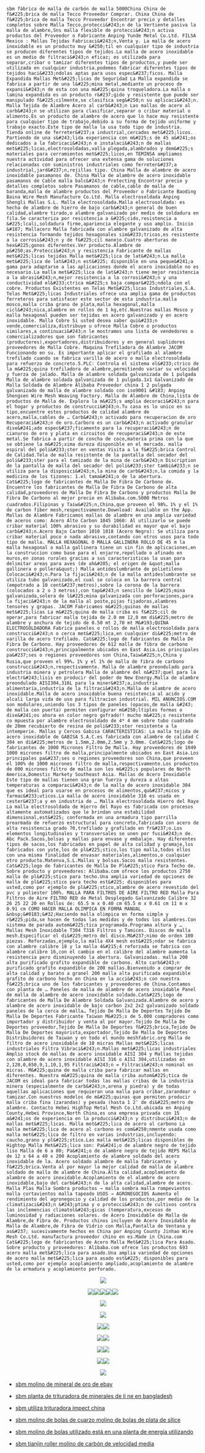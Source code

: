 
```
sbm fábrica de malla de carbón de malla 5000China China de f&#225;brica de malla Tecco Proveedor Comprar. China China de f&#225;brica de malla Tecco Proveedor Encontrar precio y detalles completos sobre Malla Tecco,protecci&#243;n de la Vertiente pasiva la malla de alambre,Sns malla flexible de protecci&#243;n activa productos del Proveedor o Fabricante Anping Yunde Metal Co.Ltd. FILSA Mexico : Mallas Tejidas Fabricaci&#243;n,Venta y. La malla de acero inoxidable es un producto muy &#250;til en cualquier tipo de industria se producen diferentes tipos de tejidos.La malla de acero inoxidable es un medio de filtraci&#243;n eficaz; es utilizada para separar,cribar o tamizar diferentes tipos de productos,y puede ser utilizada en cualquier industria.podemos fabricar diferentes tipos de tejidos haci&#233;ndolas aptas para usos espec&#237;ficos. Malla Expandida Mallas Met&#225;licas de Seguridad La Malla expandida se fabrica a partir de una l&#225;mina metal,mediante un proceso de expansi&#243;n de esta con una m&#225;quina troqueladora.La malla o lamina expandida es un producto r&#237;gido y resistente que puede ser manipulado f&#225;cilmente,se clasifica seg&#250;n su aplicaci&#243;n. Malla Tejida de Alambre Acero al carb&#243;n Las mallas de acero al carb&#243;n se utilizan para clasificar,separar o cribar material o alimento.Es un producto de alambre de acero que lo hace muy resistente para cualquier tipo de trabajo,debido a su forma de tejido uniforme y trabajo exacto.Este tipo de malla la usa todo tipo de industria. Tienda online de ferreter&#237;a industrial,cercados met&#225;licos. Partiendo de una s&#243;lida experiencia con m&#225;s de 45 a&#241;os dedicados a la fabricaci&#243;n e instalaci&#243;n de mallas met&#225;licas,electrosoldadas,valla plegada,alambrados y dem&#225;s materiales para cerramientos met&#225;licos,en TEMINSA ampliamos nuestra actividad para ofrecer una extensa gama de soluciones relacionadas con suministros industriales como ferreter&#237;a industrial,jard&#237;n,rejillas tipo. China Malla de alambre de acero inoxidable pasamanos de. China Malla de alambre de acero inoxidable pasamanos de Cable malla balc&#243;n Pretecting Encontrar precio y detalles completos sobre Pasamanos de cable,cable de malla de baranda,malla de alambre productos del Proveedor o Fabricante Baoding Baina Wire Mesh Manufacture Co.Ltd. Malla electrosoldada Anping Shengli Mallas S.L. Malla electrosoldada.Malla electrosoldada: es hecha de alambre de hierro de bajo carb&#243;n general de buen calidad,alambre tirado,o alambre galvanizado por medio de soldadura en fila.Se caracteriza por resistencia a &#225;cido,resistencia a &#225;lcali,soldadura firme,apariencia elegante y uso amplio. Inicio &#187; Mallacero Malla fabricada con alambre galvanizado de alta resistencia formando tejidos hexagonales sim&#233;tricos,es resistente a la corrosi&#243;n y de f&#225;cil manejo.Cuatro aberturas de hex&#225;gonos diferentes.Ver producto.Alambre de p&#250;as.Protecci&#243;n y resistencia Fabricante de mallas met&#225;licas tejidas Malla met&#225;lica de lat&#243;n.La malla met&#225;lica de lat&#243;n est&#225; disponible en una peque&#241;a gama para adaptarse a las aplicaciones donde el acero inoxidable no es necesario.La malla met&#225;lica de lat&#243;n tiene mejor resistencia a la abrasi&#243;n,mejor resistencia a la corrosi&#243;n y una conductividad el&#233;ctrica m&#225;s baja compar&#225;ndola con el cobre. Productos Existentes en Telas Met&#225;licas Industriales,S.A. Telas Met&#225;licas Industriales ofrece una amplia gama de productos ferreteros para satisfacer este sector de esta industria.malla mosco,malla criba grano de plata,malla hexagonal,malla cicl&#243;nica,alambre en rollos de 1 kg,etc.Nuestras mallas Mosco y malla hexagonal pueden ser tejidas en acero galvanizado y en acero inoxidable. Malla Cobre Si usted desea saber qui&#233;n vende,comercializa,distribuye u ofrece Malla Cobre o productos similares,a continuaci&#243;n le mostramos una lista de vendedores o comercializadores que son fabricantes (productores),exportadores,distribuidores y en general suplidores proveedores de Malla Cobre. Maquina Trefiladora de Alambre JACOM Funcionando en su. Es importante aplicar el grafilado al alambre trefilado cuando se fabrica varilla de acero o malla electrosoldada para refuerzo de concreto.5.PLC: Controla el sistema el&#233;ctrico de la m&#225;quina trefiladora de alambre,permitiendo variar su velocidad y fuerza de jalado. Malla de alambre soldada galvanizada de 1 pulgada Malla de alambre soldada galvanizada de 1 pulgada.1x1 Galvanizado de Malla Soldada de Alambre Alibaba Proveedor china 1 2 pulgada galvanizado de malla de alambre soldado con iso9001 &#183; Anping Shengsen Wire Mesh Weaving Factory. Malla de Alambre de China,lista de productos de Malla de. Explora la m&#225;s amplia decoraci&#243;n para el hogar y productos de construcci&#243;n.Tu casa es lo unico en su tipo,encuentre estos productos de calidad alambre de acero,malla,cables de … Carb&#243;n activado para recuperacion de oro Recuperaci&#243;n de oro.Carboro es un carb&#243;n activado granular dise&#241;ado espec&#237;ficamente para la recuperaci&#243;n de cianuros de oro y plata en circuitos de recuperaci&#243;n de este metal.Se fabrica a partir de concha de coco,materia prima con la que se obtiene la m&#225;xima dureza disponible en el mercado. malla espiral del poli&#233;ster en ventas Visita a la f&#225;brica Control de Calidad.Tela de malla resistente de la pantalla del secador del poli&#233;ster para el tamizado de la mina de carb&#243;n Discription de la pantalla de malla del secador del poli&#233;ster tambi&#233;n se utiliza para la disposici&#243;n,la mina de carb&#243;n,la comida y la medicina de los tizones: 1.el tama&#241;o de la abertura. Cat&#225;logo de fabricantes de Malla De Fibra De Carbono de. Encuentre los fabricantes de Malla De Fibra De Carbono de alta calidad,proveedores de Malla De Fibra De Carbono y productos Malla De Fibra De Carbono al mejor precio en Alibaba.com.5000 Metros cuadrados.Filipinas y Taiw&#225;n,China,que proveen el 98%，1% y el 1% de carbon fiber mesh,respectivamente.Download: Available on the App. Mallas de Alambre Fabricamos mallas de alambre en una amplia variedad de aceros como: Acero Alto Carbon 1045 1060: Al utilizarlo se puede cribar material 100% abrasivo y su durabilidad es mayor que el bajo carb&#243;n.Acero Bajo Carbon 1010 1018 (Acero Negro): Se utiliza para cribar material poco o nada abrasivo,contando con otros usos para todo tipo de malla. MALLA HEXAGONAL O MALLA GALLINERA ROLLO DE 45 m la malla hexagonal o malla gallinera tiene un sin fin de aplicaciones,en la construccion como base para el enjarre,repellado o afinado en muros,en zonas rurales gracias a sus caracteristicas la usan para delimitar areas para aves (de ah&#205; el origen de &quot;malla gallinera o pollera&quot;) Malla antideslumbrante de polietileno Colocaci&#243;n.Para la fijaci&#243;n de la malla antideslumbrante se utiliza tubo galvanizado,el cual se coloca en la barrera central (empotrado a 10 cent&#237;metros),sobre la corona de la barrera (colocados a 2 o 3 metros),con tap&#243;n sencillo de l&#225;mina galvanizada,solera de l&#225;mina galvanizada con perforaciones,para la fijaci&#243;n de la malla al poste,pijas fijadoras,alambres tensores y grapas. JACOM Fabricamos m&#225;quinas de mallas met&#225;licas La m&#225;quina de malla criba es f&#225;cil de operar,para fabricar malla tejida de 2.0 mm 12,0 mm di&#225;metro de alambre y anchura de tejido de 0.50 mt 2,70 mt M&#193;QUINA ELECTROSOLDADORA Fabrica paneles o rollos de malla electrosoldada para construcci&#243;n o cerca met&#225;lica,en cualquier di&#225;metro de varilla de acero trefilado. Cat&#225;logo de fabricantes de Malla De Fibra De Carbono. Hay proveedores de 612 malla de fibra de carbono construcci&#243;n,principalmente ubicados en East Asia.Los principales pa&#237;ses o regiones proveedores son China,Taiw&#225;n,China y Rusia,que proveen el 99%，1% y el 1% de malla de fibra de carbono construcci&#243;n,respectivamente. Malla de alambre preondulado para industria minera y petrolera Malla de alambre del n&#237;quel para la electr&#243;lisis en producir del poder de New Energy.Malla de alambre preondulado AISI304,316L para la miner&#237;a,industria alimentaria,industria de la filtraci&#243;n.Malla de alambre de acero inoxidable.Malla de acero inoxidable buena resistencia al acido y alcali larga vida de uso para filtracion industrial. MIL ANUNCIOS.COM son modulares,uniendo los 3 tipos de paneles (opacos,de malla &#243; de malla con puerta) permiten configurar m&#250;ltiples formas o dise&#241;os ahora en color negro gofrado!! mucho m&#225;s resistente co mpuesta por alambre electrosoldado de 4* 4 mm sobre tubo cuadrado de 20mm recubierto de resina de poli&#233;ster resistente a la intemperie. Mallas y Cercos Gabisa CARACTERISTICAS: La malla tejida de acero inoxidable de GABISA S.A.C.es fabricada con alambre de calidad C 304 en di&#225;metros de 1.5mm,2.0mm,2.5mm y 3.0mm. Cat&#225;logo de fabricantes de 1000 Micrones Filtro De Malla. Hay proveedores de 1049 1000 micrones filtro de malla,principalmente ubicados en East Asia.Los principales pa&#237;ses o regiones proveedores son China,que proveen el 100% de 1000 micrones filtro de malla,respectivamente.Los productos de 000 micrones filtro de malla son los m&#225;s populares de North America,Domestic Markety Southeast Asia. Mallas de Acero Inoxidable Este tipo de mallas tienen una gran fuerza y dureza a altas temperaturas a comparaci&#243;n de la malla de acero inoxidable 304 que es ideal para usarse en procesos de alimentos,qu&#237;micos y farmac&#233;uticos.La malla de acero inoxidable 316 es usada en cester&#237;a y en industria de … Malla electrosoldada Hierro del Rayo La malla electrosoldada de Hierro del Rayo es fabricada con procesos altamente automatizados que le brindan una estabilidad dimensional,est&#225; conformada en una armadura tipo parrilla prearmada de refuerzo estructural para concreto,fabricada con acero de alta resistencia grado 70,trefilado y grafilado en fr&#237;o.Los elementos longitudinales y transversales se unen por fusi&#243;n de. Abc Pack.Sacos,bolsas y mallas para envase y embalaje. Hay diferentes tipos de sacos,los fabricados en papel de alta calidad y gramaje,los fabricados con yute,los de pl&#225;stico,los tipo malla,todos ellos con una misma finalidad de envasar materiales,alimentos,o cualquier otro producto.Matenva,S.L.Mallas y bolsas.Sacos malla resistentes. Cat&#225;logo de fabricantes de Malla De Pl&#225;stico Para Techo de. Sobre producto y proveedores: Alibaba.com ofrece los productos 2750 malla de pl&#225;stico para techo.Una amplia variedad de opciones de malla de pl&#225;stico para techo est&#225; disponibles para usted,como por ejemplo de pl&#225;stico,alambre de acero revestido del pvc y poliester 100%. MALLA PARA FILTROS DE AIRE FILTRO RED Malla Para Filtros de Aire FILTRO RED de Metal Desplegado Galvanizado Calibre 32 26 25 22 20 en Rollos de: 65.5 m x 0.40 cm 65.5 m x 0.61 cm 11 m x 0.91 cm COMO HACER MALLA OLIMPICA EN FORMA MANUAL &nbsp;&#0183;&#32;Haciendo malla olimpica en forma simple y r&#225;pida,se hacen de todas las medidas y de todos los alambres.Con sistema de parada autom&#225;tica programada.Programa altura y … Mallas Mesh Inoxidable T304 T316 Filtros y Tamices. Discos de malla mesh.Especificar el di&#225;metro del disco.M&#237;nimo de orden 100 piezas. Reforzadas,ejemplo,la malla 4X4 mesh est&#225;ndar se fabrica con alambre calibre 18 y la malla 4&#215;4 reforzada se fabrica con alambre calibre 16,con el cambio en el calibre del alambre aumenta la resistencia pero disminuyendo la abertura. Galvanizadas. malla 200 alta purificado grafito expandible de carbono. Alto carb&#243;n purificado grafito expandible de 200 mallas.Bienvenido a comprar de alta calidad y barato a granel 200 malla alta purificada expandible grafito de carbono hecho en China en la acci&#243;n con nuestra f&#225;brica uno de los fabricantes y proveedores de China.Contamos con planta de … Paneles de malla de alambre de acero inoxidable Panel de malla de alambre de acero inoxidable soldado.Cat&#225;logo de fabricantes de Malla De Alambre Soldada Galvanizada.Alambre de acero y alambre de acero inoxidable de bajo carbon 2x2 2x2 galvanizado soldado paneles de la cerca de malla… Tejido De Malla De Deportes Tejido De Malla De Deportes Fabricante Taiwan M&#225;s de 5.000 compradores como importador y distribuidor y venta al por mayor.Tejido De Malla De Deportes proveedor,Tejido De Malla De Deportes f&#225;brica,Tejido De Malla De Deportes mayorista,exportador,Tejido De Malla De Deportes Distribuidores de Taiwan y en todo el mundo meshfabric.org Malla de filtro de acero inoxidable de 10 micras Mallas met&#225;licas industriales Filtra Vibraci&#243;n.Mallas met&#225;licas industriales Amplio stock de mallas de acero inoxidable AISI 304 y Mallas tejidas con alambre de acero inoxidable AISI 316 o AISI 304,utilizadas en 2,128,0,650,9,1,10,1,95 Filtraci&#243;n = Filtraci&#243;n nominal en micras. M&#225;quina de malla criba para fabricar mallas en diferentes. Nuestra m&#225;quina de malla criba autom&#225;tica de JACOM es ideal para fabricar todas las mallas cribas de la industria minera (especialmente de carb&#243;n,arena y piedra) y de todas aquellas aplicaciones que requieran una malla para cribar,zarandear o tamizar.Con nuestros modelos de m&#225;quinas que permiten producir malla criba fina (zarandas) y pesada (hasta 1 2″ de di&#225;metro de alambre. Contacto Hebei HighTop Metal Mesh Co.Ltd.ubicada en Anping County,Hebei Province,North China,es una empresa privada con 15 a&#241;os de experiencia en la producci&#243;n y distribuci&#243;n de mallas met&#225;licas. Malla met&#225;lica de acero al carbono La malla met&#225;lica de acero al carbono es com&#250;nmente usada como malla met&#225;lica de filtro en varias industrias,incluyendo: caucho,grano y pl&#225;stico.Las malla met&#225;licas disponibles de Hightop Malla Met&#225;lica son: Pa&#241;o de alambre negro de tejido liso Malla de 6 a 80; Pa&#241;o de alambre negro de tejido REPS Malla de 12 x 64 a 40 x 200 Acoplamiento de alambre soldado del acero inoxidable de la. Acero soldado alambre de malla fabricantes y f&#225;brica.Venta al por mayor la mejor calidad de malla de alambre soldado de malla de alambre de China.Alta calidad,acoplamiento de alambre de acero inoxidable.Acoplamiento de el alambre de acero inoxidable,bajo del carb&#243;n de la alta calidad,alambre de acero. Malla Plas Malla Sombra productos → malla sombra malla rompevientos malla cortavientos malla tapeado USOS → AGRONEGOCIOS Aumenta el rendimiento del agronegocio y calidad de los productos,por medio de la climatizaci&#243;n &#243;ptima y o protecci&#243;n de cultivos contra las inclemencias climatol&#243;gicas (temperatura,excesos de luminosidad y radiaciones solares. de Acero Inoxidable de Malla de Alambre,de Fibra de. Productos chinos incluyen de Acero Inoxidable de Malla de Alambre,de Fibra de Vidrio con Malla,Pantalla de Ventana y as&#237; sucesivamente hechos en China por Anping County Jinhao Wire Mesh Co.Ltd. manufactura proveedor chino en es.Made in China.com Cat&#225;logo de fabricantes de Acero Malla Met&#225;lica Para Asado. Sobre producto y proveedores: Alibaba.com ofrece los productos 693 acero malla met&#225;lica para asado.Una amplia variedad de opciones de acero malla met&#225;lica para asado est&#225; disponibles para usted,como por ejemplo acoplamiento ampliado,acoplamiento de alambre de la armadura y acoplamiento perforado. 
```

<div align="center">

<a href="https://es-crusher.shibang-china.com/github&k=sbm+f%C3%A1brica+de+malla+de+carb%C3%B3n+de+malla+5000"><img src="https://static.shibang-china.com/es/crusher/logo.jpg"></a>

<a href="https://es-crusher.shibang-china.com/github&k=sbm+f%C3%A1brica+de+malla+de+carb%C3%B3n+de+malla+5000"><img src="https://static.shibang-china.com/es/crusher/index.jpg"></a><a href="https://es-crusher.shibang-china.com/material.htmlgithub&k=sbm+f%C3%A1brica+de+malla+de+carb%C3%B3n+de+malla+5000"><img src="https://static.shibang-china.com/es/crusher/material.jpg"></a><a href="https://es-crusher.shibang-china.com/application.htmlgithub&k=sbm+f%C3%A1brica+de+malla+de+carb%C3%B3n+de+malla+5000"><img src="https://static.shibang-china.com/es/crusher/application.jpg"></a><a href="https://es-crusher.shibang-china.com/aboutus.htmlgithub&k=sbm+f%C3%A1brica+de+malla+de+carb%C3%B3n+de+malla+5000"><img src="https://static.shibang-china.com/es/crusher/aboutus.jpg"></a><a href="https://es-crusher.shibang-china.com/contact.htmlgithub&k=sbm+f%C3%A1brica+de+malla+de+carb%C3%B3n+de+malla+5000"><img src="https://static.shibang-china.com/es/crusher/contact.jpg"></a>

<a href="https://es-crusher.shibang-china.com/github&k=sbm+f%C3%A1brica+de+malla+de+carb%C3%B3n+de+malla+5000"><img src="https://static.shibang-china.com/es/crusher/banner.jpg"></a>

<a href="https://swt.shibang-china.com/github&k=sbm+f%C3%A1brica+de+malla+de+carb%C3%B3n+de+malla+5000"><img src="https://static.shibang-china.com/es/crusher/text.jpg"></a>

<a href="https://swt.shibang-china.com/github&k=sbm+f%C3%A1brica+de+malla+de+carb%C3%B3n+de+malla+5000"><img src="https://static.shibang-china.com/es/crusher/chat.jpg"></a><a href="https://es-crusher.shibang-china.com/contact.htmlgithub&k=sbm+f%C3%A1brica+de+malla+de+carb%C3%B3n+de+malla+5000"><img src="https://static.shibang-china.com/es/crusher/message.jpg"></a>

<a href="https://es-crusher.shibang-china.com/products/pe.htmlgithub&k=sbm+f%C3%A1brica+de+malla+de+carb%C3%B3n+de+malla+5000"><img src="https://static.shibang-china.com/es/crusher/pe.jpg"></a><a href="https://es-crusher.shibang-china.com/products/pf.htmlgithub&k=sbm+f%C3%A1brica+de+malla+de+carb%C3%B3n+de+malla+5000"><img src="https://static.shibang-china.com/es/crusher/pf.jpg"></a>

<a href="https://es-crusher.shibang-china.com/products/hpt.htmlgithub&k=sbm+f%C3%A1brica+de+malla+de+carb%C3%B3n+de+malla+5000"><img src="https://static.shibang-china.com/es/crusher/hpt.jpg"></a><a href="https://es-crusher.shibang-china.com/products/vsi.htmlgithub&k=sbm+f%C3%A1brica+de+malla+de+carb%C3%B3n+de+malla+5000"><img src="https://static.shibang-china.com/es/crusher/vsi.jpg"></a>

<a href="https://es-crusher.shibang-china.com/products/klv.htmlgithub&k=sbm+f%C3%A1brica+de+malla+de+carb%C3%B3n+de+malla+5000"><img src="https://static.shibang-china.com/es/crusher/klv.jpg"></a><a href="https://es-crusher.shibang-china.com/products/portable.htmlgithub&k=sbm+f%C3%A1brica+de+malla+de+carb%C3%B3n+de+malla+5000"><img src="https://static.shibang-china.com/es/crusher/portable.jpg"></a>

<a href="https://swt.shibang-china.com/github&k=sbm+f%C3%A1brica+de+malla+de+carb%C3%B3n+de+malla+5000"><img src="https://static.shibang-china.com/es/crusher/case.jpg"></a>

</div>


* [sbm molino de mineral de oro de ebay](sbm%20molino%20de%20mineral%20de%20oro%20de%20ebay.md)

* [sbm planta de trituradora de minerales de li ne en bangladesh](sbm%20planta%20de%20trituradora%20de%20minerales%20de%20li%20ne%20en%20bangladesh.md)

* [sbm utiliza trituradora impect china](sbm%20utiliza%20trituradora%20impect%20china.md)

* [sbm molino de bolas de cuarzo molino de bolas de plata de sílice](sbm%20molino%20de%20bolas%20de%20cuarzo%20molino%20de%20bolas%20de%20plata%20de%20s%C3%ADlice.md)

* [sbm molino de bolas utilizado está en una planta de energía utilizando](sbm%20molino%20de%20bolas%20utilizado%20est%C3%A1%20en%20una%20planta%20de%20energ%C3%ADa%20utilizando.md)

* [sbm tianjin roller molino de carbón de velocidad media](sbm%20tianjin%20roller%20molino%20de%20carb%C3%B3n%20de%20velocidad%20media.md)
